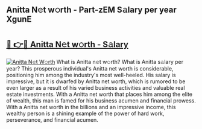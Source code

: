 ## Anitta N𝚎t w𝚘rth - Part-zEM S𝚊lary per year XgunE

# <h2><a href="http://gc44oh.nevu.top/?p=Anitta">🔗 👉🔴 Anitta N𝚎t w𝚘rth - S𝚊lary</a></h2>

[![Anitta N𝚎t W𝚘rth](https://i.imgur.com/Oavwk0R.jpeg)](http://gc44oh.nevu.top/?p=Anitta)
What is Anitta n𝚎t w𝚘rth? What is Anitta s𝚊lary per year?
This prosperous individual's Anitta net worth is considerable, positioning him among the industry's most well-heeled. His salary is impressive, but it is dwarfed by Anitta net worth, which is rumored to be even larger as a result of his varied business activities and valuable real estate investments. With a Anitta net worth that places him among the elite of wealth, this man is famed for his business acumen and financial prowess. With a Anitta net worth in the billions and an impressive income, this wealthy person is a shining example of the power of hard work, perseverance, and financial acumen.

